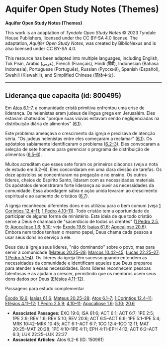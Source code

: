 # Aquifer Open Study Notes (Themes)

**Aquifer Open Study Notes (Themes)**

This work is an adaptation of *Tyndale Open Study Notes* © 2023 Tyndale House Publishers, licensed under the CC BY\-SA 4\.0 license. The adaptation, *Aquifer Open Study Notes*, was created by BiblioNexus and is also licensed under CC BY\-SA 4\.0\.

This resource has been adapted into multiple languages, including English, Tok Pisin, Arabic (عربي), French (Français), Hindi (हिंदी), Indonesian (Bahasa Indonesia), Portuguese (Português), Russian (Русский), Spanish (Español), Swahili (Kiswahili), and Simplified Chinese (简体中文).



--------------------------------

## Liderança que capacita (id: 800495)

Em [Atos 6\.1–7](https://ref.ly/Acts6:1-Acts6:7), a comunidade cristã primitiva enfrentou uma crise de liderança. Os helenistas eram judeus de língua grega em Jerusalém. Eles estavam chateados "porque suas viúvas estavam sendo negligenciadas na distribuição diária de alimentos" ([6\.1](https://ref.ly/Acts6:1)).

Este problema ameaçava o crescimento da igreja e precisava de atenção séria. "Os judeus helenistas entre eles começaram a reclamar" ([6\.1](https://ref.ly/Acts6:1)). Os apóstolos sabiamente identificaram o problema ([6\.2–3](https://ref.ly/Acts6:2-Acts6:3)). Eles convocaram a seleção de sete homens para gerenciar o programa de distribuição de alimentos ([6\.5–6](https://ref.ly/Acts6:5-Acts6:6)).

Muitos acreditam que esses sete foram os primeiros diáconos (veja a nota de estudo em 6\.2–6). Eles concordaram em uma clara divisão de tarefas. Os doze apóstolos se concentraram na pregação e no ensino. Os outros líderes, cheios do Espírito Santo, lidaram com as necessidades materiais. Os apóstolos demonstraram forte liderança ao ouvir as necessidades da comunidade. Essa abordagem sábia e ação unida levaram ao crescimento espiritual e ao aumento de cristãos ([6\.7](https://ref.ly/Acts6:7)).

A igreja reconheceu diferentes dons e os utilizou para o bem comum (veja [1 Coríntios 12\.4–11](https://ref.ly/1Cor12:4-1Cor12:11); [1 Pedro 4\.10–11](https://ref.ly/1Pet4:10-1Pet4:11)). Todo cristão tem a oportunidade de participar de alguma forma de ministério. Esta ideia de que todo cristão serve a Deus é chamada de "sacerdócio de todos os crentes" ([1 Pedro 2\.5](https://ref.ly/1Pet2:5), [9](https://ref.ly/1Pet2:9); [Apocalipse 1\.6](https://ref.ly/Rev1:6); [5\.10](https://ref.ly/Rev5:10); veja [Êxodo 19\.6](https://ref.ly/Exod19:6); [Isaías 61\.6](https://ref.ly/Isa61:6); [Apocalipse 20\.6](https://ref.ly/Rev20:6)). Embora nem todos tenham o mesmo papel, Deus chama cada pessoa a usar seus dons no serviço a ele.

Deus deu à igreja seus líderes, "não dominando" sobre o povo, mas para servir à comunidade ([Mateus 20\.25–28](https://ref.ly/Matt20:25-Matt20:28); [Marcos 10\.42–45](https://ref.ly/Mark10:42-Mark10:45); [Lucas 22\.25–27](https://ref.ly/Luke22:25-Luke22:27); [1 Pedro 5\.1–4](https://ref.ly/1Pet5:1-1Pet5:4)). Os líderes da igreja têm sucesso quando entendem as necessidades da comunidade e identificam aqueles que Deus preparou para atender a essas necessidades. Bons líderes reconhecem pessoas talentosas e as ajudam a crescer, permitindo que os membros usem seus dons dados por Deus ([Efésios 4\.11–12](https://ref.ly/Eph4:11-Eph4:12)).

Passagens para estudo complementar

[Êxodo 19\.6](https://ref.ly/Exod19:6); [Isaías 61\.6](https://ref.ly/Isa61:6); [Mateus 20\.25–28](https://ref.ly/Matt20:25-Matt20:28); [Atos 6\.1–7](https://ref.ly/Acts6:1-Acts6:7); [1 Coríntios 12\.4–11](https://ref.ly/1Cor12:4-1Cor12:11); [Efésios 4\.11–12](https://ref.ly/Eph4:11-Eph4:12); [1 Pedro 2\.5](https://ref.ly/1Pet2:5),[9](https://ref.ly/1Pet2:9); [4\.10–11](https://ref.ly/1Pet4:10-1Pet4:11); [Apocalipse 1\.6](https://ref.ly/Rev1:6); [5\.10](https://ref.ly/Rev5:10); [20\.6](https://ref.ly/Rev20:6)

* **Associated Passages:** EXO 19:6; ISA 61:6; ACT 6:1; ACT 6:7; 1PE 2:5; 1PE 2:9; REV 1:6; REV 5:10; REV 20:6; ACT 6:5–ACT 6:6; 1PE 5:1–1PE 5:4; MRK 10:42–MRK 10:45; ACT 6:1–ACT 6:7; 1CO 12:4–1CO 12:11; MAT 20:25–MAT 20:28; 1PE 4:10–1PE 4:11; EPH 4:11–EPH 4:12; ACT 6:2–ACT 6:3; LUK 22:25–LUK 22:27
* **Associated Articles:** Atos 6.2-6 (ID: 150961)

